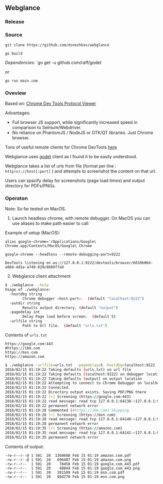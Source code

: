 ## Webglance 

### Release

### Source

`git clone https://github.com/dsnezhkov/webglance`

`go build`

*Dependencies:*
`go get -u github.com/raff/godet

or 

`go run main.com`

### Oveview

Based on:
[Chrome Dev Tools Protocol Viewer](https://chromedevtools.github.io/devtools-protocol/)

Advantages: 

- Full browser JS support, while significantly increased speed in comparison to Selnium/Webdriver. 
- No reliance on PhantomJS / NodeJS or GTK/QT libraries. Just Chrome browser.

Tons  of useful remote clients for Chrome DevTools [here](https://github.com/ChromeDevTools/awesome-chrome-devtools)

Webglance uses  [godet](https://github.com/raff/godet) client as I found it to be easily understood. 

Webglance takes a list of urls from file (format per line : `http(s)://host[:port]` ) and attempts to screenshot the content on that url.

Users can spacify delay for screenshots (page load times) and output directory for PDFs/PNGs.

### Operaton 

Note: So far tested on MacOS. 

1. Launch headless chrome, with remote debugger. On MacOS you can use aliases to make path easier to call

Example of setup (MacOS):

`alias google-chrome='/Applications/Google\ Chrome.app/Contents/MacOS/Google\ Chrome`

`google-chrome --headless --remote-debugging-port=9222`

```
DevTools listening on ws://127.0.0.1:9222/devtools/browser/6010b06d-a804-4d1e-a749-020c8609f7a9
```

2. Webglance client attachment

```bash
$ ./webglance --help
Usage of ./webglance:
  -hostdbg string
    	Chrome debugger <host:port>.  (default "localhost:9222")
  -outdir string
    	Results output directory. (default "output")
  -pagedelay int
    	Delay Page load before screen.  (default 5)
  -urlfile string
    	Path to Url file.  (default "urls.txt")
```

Contents of `urls.txt`

```
https://google.com:443
#https://ibm.com
https://msn.com
https://amazon.com
```

```bash
$ ./webglance -urlfile=urls.txt  -pagedelay=5 -hostdbg=localhost:9222 -outdir=output
2018/02/15 01:19:22 Taking defaults (urls.txt) on url file
2018/02/15 01:19:22 Taking defaults (localhost:9222) on debugger location
2018/02/15 01:19:22 Taking defaults (output) on output location
2018/02/15 01:19:22 Attempting to connect to Chrome Debugger on localhost:9222
2018/02/15 01:19:22 Connected.
2018/02/15 01:19:22 Directory output exists. Saving PDF/PNG there
2018/02/15 01:19:22 [+] Screening (https://google.com:443)
2018/02/15 01:19:22 read message: read tcp 127.0.0.1:64138->127.0.0.1:9222: use of closed network connection
2018/02/15 01:19:22 permanent network error
2018/02/15 01:19:28 Commented (#https://ibm.com) Skipping.
2018/02/15 01:19:28 [+] Screening (https://msn.com)
2018/02/15 01:19:28 read message: read tcp 127.0.0.1:64140->127.0.0.1:9222: use of closed network connection
2018/02/15 01:19:28 permanent network error
2018/02/15 01:19:35 [+] Screening (https://amazon.com)
2018/02/15 01:19:35 read message: read tcp 127.0.0.1:64142->127.0.0.1:9222: use of closed network connection
2018/02/15 01:19:35 permanent network error
```
Contents of output:

```
-rw-r--r--@ 1 501  20  1360680 Feb 15 01:19 amazon.com.pdf
-rw-r--r--@ 1 501  20   696487 Feb 15 01:19 amazon.com.png
-rw-r--r--  1 501  20    78458 Feb 15 01:19 google.com_443.pdf
-rw-r--r--  1 501  20    48844 Feb 15 01:19 google.com_443.png
-rw-r--r--  1 501  20   281509 Feb 15 01:19 msn.com.pdf
-rw-r--r--  1 501  20   984270 Feb 15 01:19 msn.com.png
```

